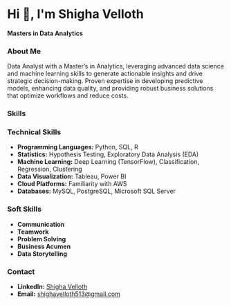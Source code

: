 # Hi 👋, I'm Shigha Velloth

**Masters in Data Analytics**

### About Me
Data Analyst with a Master’s in Analytics, leveraging advanced data science and machine learning skills to generate actionable insights and drive strategic decision-making. Proven expertise in developing predictive models, enhancing data quality, and providing robust business solutions that optimize workflows and reduce costs.

### Skills
### Technical Skills
* **Programming Languages:** Python, SQL, R
* **Statistics:** Hypothesis Testing, Exploratory Data Analysis (EDA)
* **Machine Learning:** Deep Learning (TensorFlow), Classification, Regression, Clustering
* **Data Visualization:** Tableau, Power BI
* **Cloud Platforms:** Familiarity with AWS
* **Databases:** MySQL, PostgreSQL, Microsoft SQL Server 

### Soft Skills
* **Communication**
* **Teamwork**
* **Problem Solving**
* **Business Acumen**
* **Data Storytelling**

### Contact
* **LinkedIn:** [Shigha Velloth](https://www.linkedin.com/in/shighavelloth)
* **Email:** shighavelloth513@gmail.com

